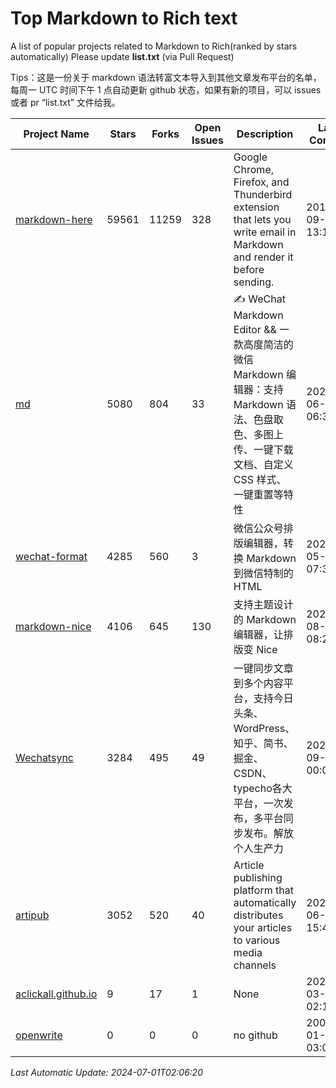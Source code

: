 # Top Markdown to Rich text
A list of popular projects related to Markdown to Rich(ranked by stars automatically)
Please update **list.txt** (via Pull Request)

Tips：这是一份关于 markdown 语法转富文本导入到其他文章发布平台的名单，每周一 UTC 时间下午 1 点自动更新 github 状态，如果有新的项目，可以 issues 或者 pr “list.txt” 文件给我。

| Project Name | Stars | Forks | Open Issues | Description | Last Commit |
| ------------ | ----- | ----- | ----------- | ----------- | ----------- |
| [markdown-here](https://github.com/adam-p/markdown-here) | 59561 | 11259 | 328 | Google Chrome, Firefox, and Thunderbird extension that lets you write email in Markdown and render it before sending. | 2018-09-30 13:17:46 |
| [md](https://github.com/doocs/md) | 5080 | 804 | 33 | ✍ WeChat Markdown Editor && 一款高度简洁的微信 Markdown 编辑器：支持 Markdown 语法、色盘取色、多图上传、一键下载文档、自定义 CSS 样式、一键重置等特性 | 2024-06-25 06:32:19 |
| [wechat-format](https://github.com/lyricat/wechat-format) | 4285 | 560 | 3 | 微信公众号排版编辑器，转换 Markdown 到微信特制的 HTML | 2024-05-30 07:33:37 |
| [markdown-nice](https://github.com/mdnice/markdown-nice) | 4106 | 645 | 130 | 支持主题设计的 Markdown 编辑器，让排版变 Nice | 2023-08-14 08:29:38 |
| [Wechatsync](https://github.com/wechatsync/Wechatsync) | 3284 | 495 | 49 | 一键同步文章到多个内容平台，支持今日头条、WordPress、知乎、简书、掘金、CSDN、typecho各大平台，一次发布，多平台同步发布。解放个人生产力 | 2023-09-05 00:03:46 |
| [artipub](https://github.com/crawlab-team/artipub) | 3052 | 520 | 40 | Article publishing platform that automatically distributes your articles to various media channels | 2021-06-12 15:46:38 |
| [aclickall.github.io](https://github.com/aclickall/aclickall.github.io) | 9 | 17 | 1 | None | 2020-03-26 02:10:32 |
| [openwrite](https://www.openwrite.cn/) | 0 | 0 | 0 | no github | 2006-01-02 03:04:05 |

*Last Automatic Update: 2024-07-01T02:06:20*